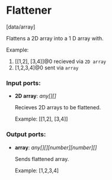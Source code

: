 # Flattener

[data/array]

Flattens a 2D array into a  1 D array with.

Example:
1. [[1,2], [3,4]]@0 recieved via `2D array`
2. [1,2,3,4]@0 sent via `array` 

### Input ports:

* __2D array__: _any[][]_

    Recieves 2D arrays to be flattened.
    
    Example:
    [[1,2], [3,4]]



### Output ports:

* __array__: _any[][][number][number][]_

    Sends flattened array.
    
    Example:
    [1,2,3,4]



